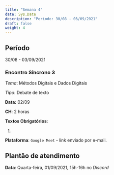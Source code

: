 ```yaml
---
title: "Semana 4"
date: Sys.Date
description: "Período: 30/08 - 03/09/2021"
draft: false
weight: 4
---
```


## Período

30/08 - 03/09/2021

### Encontro Síncrono 3

*Tema*: Métodos Digitais e Dados Digitais

*Tipo*: Debate de texto

**Data:** 02/09

**CH**: 2 horas

**Textos Obrigatórios**:

1. []()

**Plataforma**: `Google Meet` - link enviado por e-mail.

## Plantão de atendimento

**Data**: Quarta-feira, 01/09/2021, 15h-16h no *Discord*